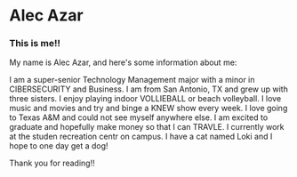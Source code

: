 # Alec Azar
### This is me!!

My name is Alec Azar, and here's some information about me:

I am a super-senior Technology Management major with a minor in CIBERSECURITY and Business. I am from San Antonio, TX and grew up with three sisters. I enjoy playing indoor VOLLIEBALL or beach volleyball. I love music and movies and try and binge a KNEW show every week. I love going to Texas A&M and could not see myself anywhere else. I am excited to graduate and hopefully make money so that I can TRAVLE. I currently work at the studen recreation centr on campus. I have a cat named Loki and I hope to one day get a dog!


Thank you for reading!!
